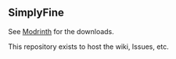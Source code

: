 ## SimplyFine
See [Modrinth](https://modrinth.com/modpack/sif) for the downloads.

This repository exists to host the wiki, Issues, etc.
